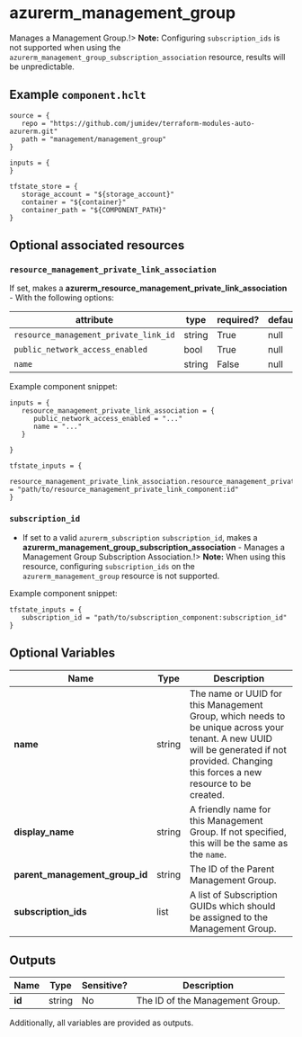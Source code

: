# azurerm_management_group

Manages a Management Group.!> **Note:** Configuring `subscription_ids` is not supported when using the `azurerm_management_group_subscription_association` resource, results will be unpredictable.

## Example `component.hclt`

```hcl
source = {
   repo = "https://github.com/jumidev/terraform-modules-auto-azurerm.git"   
   path = "management/management_group"   
}

inputs = {
}

tfstate_store = {
   storage_account = "${storage_account}"   
   container = "${container}"   
   container_path = "${COMPONENT_PATH}"   
}

```
## Optional associated resources


### `resource_management_private_link_association` 

If set, makes a **azurerm_resource_management_private_link_association** - With the following options:

| attribute | type | required? | default |
| --------- | ---- | --------- | ------- |
| `resource_management_private_link_id` | string | True | null |
| `public_network_access_enabled` | bool | True | null |
| `name` | string | False | null |


Example component snippet:

```hcl
inputs = {
   resource_management_private_link_association = {
      public_network_access_enabled = "..."      
      name = "..."      
   }
   
}

tfstate_inputs = {
   resource_management_private_link_association.resource_management_private_link_id = "path/to/resource_management_private_link_component:id"   
}

```

### `subscription_id` 

- If set to a valid `azurerm_subscription` `subscription_id`, makes a **azurerm_management_group_subscription_association** - Manages a Management Group Subscription Association.!> **Note:** When using this resource, configuring `subscription_ids` on the `azurerm_management_group` resource is not supported.

Example component snippet:

```hcl
tfstate_inputs = {
   subscription_id = "path/to/subscription_component:subscription_id"
}
```


## Optional Variables

| Name | Type |  Description |
| ---- | --------- |  ----------- |
| **name** | string |  The name or UUID for this Management Group, which needs to be unique across your tenant. A new UUID will be generated if not provided. Changing this forces a new resource to be created. | 
| **display_name** | string |  A friendly name for this Management Group. If not specified, this will be the same as the `name`. | 
| **parent_management_group_id** | string |  The ID of the Parent Management Group. | 
| **subscription_ids** | list |  A list of Subscription GUIDs which should be assigned to the Management Group. | 



## Outputs

| Name | Type | Sensitive? | Description |
| ---- | ---- | --------- | --------- |
| **id** | string | No  | The ID of the Management Group. | 

Additionally, all variables are provided as outputs.
